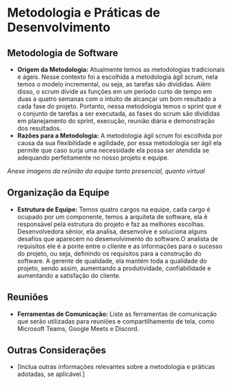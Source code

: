 # Metodologia e Práticas de Desenvolvimento

## Metodologia de Software
- **Origem da Metodologia:** Atualmente temos as metodologias tradicionais e ágeis. Nesse contexto foi a escolhida a metodologia ágil scrum, nela temos o modelo incremental, ou seja, as tarefas são divididas. Além disso, o scrum divide as funções em um período curto de tempo em duas a quatro semanas com o intuito de alcançar um bom resultado a cada fase do projeto. Portanto, nessa metodologia temos o sprint que é o conjunto de tarefas a ser executada, as fases do scrum são divididas em planejamento do sprint, execução, reunião diária e demonstração dos resultados.
- **Razões para a Metodologia:** A metodologia ágil scrum foi escolhida por causa da sua flexibilidade e agilidade, por essa metodologia ser ágil ela permite que caso surja uma necessidade ela possa ser atendida se adequando perfeitamente no nosso projeto e equipe.

*Anexe imagens da reũnião da equipe tanto presencial, quanto virtual*

## Organização da Equipe
- **Estrutura de Equipe:** Temos quatro cargos na equipe, cada cargo é ocupado por um componente, temos a arquiteta de software, ela é responsável pela estrutura do projeto e faz as melhores escolhas. Desenvolvedora sênior, ela analisa, desenvolve e soluciona alguns desafios que aparecem no desenvolvimento do software.O analista de requisitos ele é a ponte entre o cliente e as informações para o sucesso do projeto, ou seja, definindo os requisitos para a construção do software. A gerente de qualidade, ela mantém toda a qualidade do projeto, sendo assim, aumentando a produtividade, confiabilidade e aumentando a satisfação do cliente.


## Reuniões

- **Ferramentas de Comunicação:** Liste as ferramentas de comunicação que serão utilizadas para reuniões e compartilhamento de tela, como Microsoft Teams, Google Meets e Discord.

## Outras Considerações
- [Inclua outras informações relevantes sobre a metodologia e práticas adotadas, se aplicável.]

